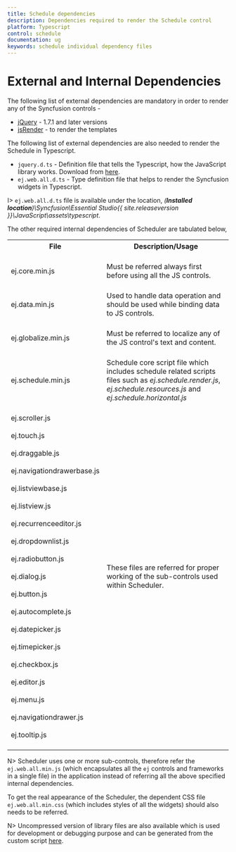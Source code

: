 ```yaml
---
title: Schedule dependencies	
description: Dependencies required to render the Schedule control
platform: Typescript
control: schedule
documentation: ug
keywords: schedule individual dependency files
---
```


# External and Internal Dependencies

The following list of external dependencies are mandatory in order to render any of the Syncfusion controls -

* [jQuery](https://jquery.com/) - 1.7.1 and later versions
* [jsRender](https://github.com/borismoore/jsrender) - to render the templates

The following list of external dependencies are also needed to render the Schedule in Typescript.

* `jquery.d.ts` - Definition file that tells the Typescript, how the JavaScript library works. Download from [here](https://github.com/DefinitelyTyped/DefinitelyTyped).
* `ej.web.all.d.ts` - Type definition file that helps to render the Syncfusion widgets in Typescript.

I> `ej.web.all.d.ts` file is available under the location, _(**Installed location**)\Syncfusion\Essential Studio\{{ site.releaseversion }}\JavaScript\assets\typescript_.

The other required internal dependencies of Scheduler are tabulated below,

<table>
    <tr>
        <th>File<br/><br/></th>
        <th>Description/Usage<br/><br/></th>
    </tr>
    <tr>
        <td>ej.core.min.js<br/><br/></td>
        <td>Must be referred always first before using all the JS controls.<br/><br/></td>
    </tr>
    <tr>
        <td>ej.data.min.js<br/><br/></td>
        <td>Used to handle data operation and should be used while binding data to JS controls.<br/><br/></td>
    </tr>
    <tr>
        <td>ej.globalize.min.js<br/><br/></td>
        <td>Must be referred to localize any of the JS control's text and content.<br/><br/></td>
    </tr>
    <tr>
        <td>ej.schedule.min.js<br/><br/></td>
        <td>Schedule core script file which includes schedule related scripts files such as         <i>ej.schedule.render.js</i>, <i>ej.schedule.resources.js</i> and <i>ej.schedule.horizontal.js</i><br/><br/></td>
    </tr>
    <tr>
        <td>ej.scroller.js<br/><br/>ej.touch.js<br/><br/>ej.draggable.js<br/><br/>ej.navigationdrawerbase.js<br/><br/>ej.listviewbase.js<br/><br/>ej.listview.js<br/><br/>ej.recurrenceeditor.js<br/><br/>ej.dropdownlist.js<br/><br/>ej.radiobutton.js<br/><br/>ej.dialog.js<br/><br/>ej.button.js<br/><br/>ej.autocomplete.js<br/><br/>ej.datepicker.js<br/><br/>ej.timepicker.js<br/><br/>ej.checkbox.js<br/><br/>ej.editor.js<br/><br/>ej.menu.js<br/><br/>ej.navigationdrawer.js<br/><br/>ej.tooltip.js<br/><br/></td>
        <td>These files are referred for proper working of the sub-controls used within Scheduler.<br/><br/></td>
    </tr>
</table>

N> Scheduler uses one or more sub-controls, therefore refer the `ej.web.all.min.js` (which encapsulates all the `ej` controls and frameworks in a single file) in the application instead of referring all the above specified internal dependencies.

To get the real appearance of the Scheduler, the dependent CSS file `ej.web.all.min.css` (which includes styles of all the widgets) should also needs to be referred.

N> Uncompressed version of library files are also available which is used for development or debugging purpose and can be generated from the custom script [here](https://csg.syncfusion.com/).
